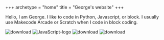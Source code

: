 +++
archetype = "home"
title = "George's website"
+++

Hello, I am George. I like to code in Python, Javascript, or block. I usually use Makecode Arcade or Scratch when I code in block coding.


![download](https://github.com/George-LJH/George-website/assets/155213581/90943608-7842-434f-91fb-fcfa646e28a2) 
![JavaScript-logo](https://github.com/George-LJH/George-website/assets/155213581/dd73a9d5-7734-4f11-9765-f2689f849371)
![download](https://github.com/George-LJH/George-website/assets/155213581/1f36cbd0-cdf9-4f03-92f5-a95125e160f2)
![download](https://github.com/George-LJH/George-website/assets/155213581/6baea04a-8e2b-4f25-82c6-96a358bc6fb0)

